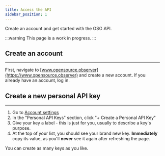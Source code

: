 ```yaml
---
title: Access the API
sidebar_position: 1
---
```


Create an account and get started with the OSO API.

:::warning
This page is a work in progress.
:::

## Create an account

---

First, navigate to [www.opensource.observer](https://www.opensource.observer) and create a new account.
If you already have an account, log in.

## Create a new personal API key

---

1. Go to [Account settings](https://www.opensource.observer/app/settings)
2. In the "Personal API Keys" section, click "+ Create a Personal API Key"
3. Give your key a label - this is just for you, usually to describe a key's purpose.
4. At the top of your list, you should see your brand new key. **Immediately** copy its value, as you'll **never** see it again after refreshing the page.

You can create as many keys as you like.
